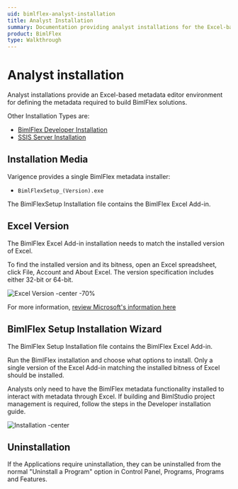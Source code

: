 ```yaml
---
uid: bimlflex-analyst-installation
title: Analyst Installation
summary: Documentation providing analyst installations for the Excel-based metadata editor environment for building BimlFlex solutions
product: BimlFlex
type: Walkthrough
---
```

# Analyst installation

<!-- TODO: Delete as Analyst installation is no longer relevant -->
Analyst installations provide an Excel-based metadata editor environment for defining the metadata required to build BimlFlex solutions.

Other Installation Types are:

* [BimlFlex Developer Installation](xref:bimlflex-developer-installation)
* [SSIS Server Installation](xref:bimlflex-ssis-deployment-ssis-server-install)

## Installation Media

Varigence provides a single BimlFlex metadata installer:

* `BimlFlexSetup_(Version).exe`

The BimlFlexSetup Installation file contains the BimlFlex Excel Add-in.

## Excel Version

The BimlFlex Excel Add-in installation needs to match the installed version of Excel.

To find the installed version and its bitness, open an Excel spreadsheet, click File, Account and About Excel. The version specification includes either 32-bit or 64-bit.

![Excel Version -center -70%](images/bimlflex-ss-v5-excel-bitness.png "Excel Version")

For more information, [review Microsoft's information here](https://support.office.com/en-us/article/About-Office-What-version-of-Office-am-I-using-932788B8-A3CE-44BF-BB09-E334518B8B19)

## BimlFlex Setup Installation Wizard

The BimlFlex Setup Installation file contains the BimlFlex Excel Add-in.

Run the BimlFlex installation and choose what options to install. Only a single version of the Excel Add-in matching the installed bitness of Excel should be installed.

Analysts only need to have the BimlFlex metadata functionality installed to interact with metadata through Excel. If building and BimlStudio project management is required, follow the steps in the Developer installation guide.

![Installation -center](images/bimlflex-ss-v5-bimlflex-installer-install.png "Installation")

## Uninstallation

If the Applications require uninstallation, they can be uninstalled from the normal "Uninstall a Program" option in Control Panel, Programs, Programs and Features.
